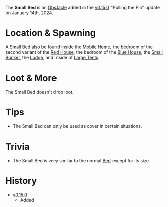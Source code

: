The **Small Bed** is an [Obstacle](/obstacles) added in the [v0.15.0](https://github.com/HasangerGames/suroi/releases/tag/v0.15.0) "Pulling the Pin" update on January 14th, 2024.

# Location & Spawning

A Small Bed also be found inside the [Mobile Home](/buildings/mobile_home), the bedroom of the second variant of the [Red House](/buildings/red_houses), the bedroom of the [Blue House](/buildings/blue_house), the [Small Bunker](/buildings/small_bunker), the [Lodge](/buildings/lodge), and inside of [Large Tents](/buildings/tents).

# Loot & More

The Small Bed doesn't drop loot.

# Tips

- The Small Bed can only be used as cover in certain situations.

# Trivia

- The Small Bed is very similar to the normal [Bed](/obstacles/bed) except for its size.

# History

- [v0.15.0](https://github.com/HasangerGames/suroi/releases/tag/v0.15.0)
  - Added